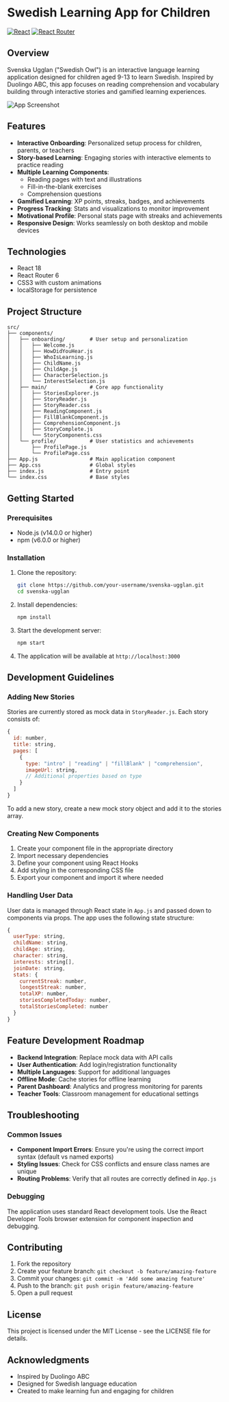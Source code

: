 # Swedish Learning App for Children

[![React](https://img.shields.io/badge/React-18.2.0-blue.svg)](https://reactjs.org/)
[![React Router](https://img.shields.io/badge/React_Router-6.x-CA4245.svg)](https://reactrouter.com/)

## Overview

Svenska Ugglan ("Swedish Owl") is an interactive language learning application designed for children aged 9-13 to learn Swedish. Inspired by Duolingo ABC, this app focuses on reading comprehension and vocabulary building through interactive stories and gamified learning experiences.

![App Screenshot](https://via.placeholder.com/800x400?text=Svenska+Ugglan+App)

## Features

- **Interactive Onboarding**: Personalized setup process for children, parents, or teachers
- **Story-based Learning**: Engaging stories with interactive elements to practice reading
- **Multiple Learning Components**:
  - Reading pages with text and illustrations
  - Fill-in-the-blank exercises
  - Comprehension questions
- **Gamified Learning**: XP points, streaks, badges, and achievements
- **Progress Tracking**: Stats and visualizations to monitor improvement
- **Motivational Profile**: Personal stats page with streaks and achievements
- **Responsive Design**: Works seamlessly on both desktop and mobile devices

## Technologies

- React 18
- React Router 6
- CSS3 with custom animations
- localStorage for persistence

## Project Structure

```
src/
├── components/
│   ├── onboarding/        # User setup and personalization
│   │   ├── Welcome.js
│   │   ├── HowDidYouHear.js
│   │   ├── WhoIsLearning.js
│   │   ├── ChildName.js
│   │   ├── ChildAge.js
│   │   ├── CharacterSelection.js
│   │   └── InterestSelection.js
│   ├── main/              # Core app functionality
│   │   ├── StoriesExplorer.js
│   │   ├── StoryReader.js
│   │   ├── StoryReader.css
│   │   ├── ReadingComponent.js
│   │   ├── FillBlankComponent.js
│   │   ├── ComprehensionComponent.js
│   │   ├── StoryComplete.js
│   │   └── StoryComponents.css
│   └── profile/           # User statistics and achievements
│       ├── ProfilePage.js
│       └── ProfilePage.css
├── App.js                 # Main application component
├── App.css                # Global styles
├── index.js               # Entry point
└── index.css              # Base styles
```

## Getting Started

### Prerequisites

- Node.js (v14.0.0 or higher)
- npm (v6.0.0 or higher)

### Installation

1. Clone the repository:
   ```bash
   git clone https://github.com/your-username/svenska-ugglan.git
   cd svenska-ugglan
   ```

2. Install dependencies:
   ```bash
   npm install
   ```

3. Start the development server:
   ```bash
   npm start
   ```

4. The application will be available at `http://localhost:3000`

## Development Guidelines

### Adding New Stories

Stories are currently stored as mock data in `StoryReader.js`. Each story consists of:

```javascript
{
  id: number,
  title: string,
  pages: [
    {
      type: "intro" | "reading" | "fillBlank" | "comprehension",
      imageUrl: string,
      // Additional properties based on type
    }
  ]
}
```

To add a new story, create a new mock story object and add it to the stories array.

### Creating New Components

1. Create your component file in the appropriate directory
2. Import necessary dependencies
3. Define your component using React Hooks
4. Add styling in the corresponding CSS file
5. Export your component and import it where needed

### Handling User Data

User data is managed through React state in `App.js` and passed down to components via props. The app uses the following state structure:

```javascript
{
  userType: string,
  childName: string,
  childAge: string,
  character: string,
  interests: string[],
  joinDate: string,
  stats: {
    currentStreak: number,
    longestStreak: number,
    totalXP: number,
    storiesCompletedToday: number,
    totalStoriesCompleted: number
  }
}
```

## Feature Development Roadmap

- **Backend Integration**: Replace mock data with API calls
- **User Authentication**: Add login/registration functionality
- **Multiple Languages**: Support for additional languages
- **Offline Mode**: Cache stories for offline learning
- **Parent Dashboard**: Analytics and progress monitoring for parents
- **Teacher Tools**: Classroom management for educational settings

## Troubleshooting

### Common Issues

- **Component Import Errors**: Ensure you're using the correct import syntax (default vs named exports)
- **Styling Issues**: Check for CSS conflicts and ensure class names are unique
- **Routing Problems**: Verify that all routes are correctly defined in `App.js`

### Debugging

The application uses standard React development tools. Use the React Developer Tools browser extension for component inspection and debugging.

## Contributing

1. Fork the repository
2. Create your feature branch: `git checkout -b feature/amazing-feature`
3. Commit your changes: `git commit -m 'Add some amazing feature'`
4. Push to the branch: `git push origin feature/amazing-feature`
5. Open a pull request

## License

This project is licensed under the MIT License - see the LICENSE file for details.

## Acknowledgments

- Inspired by Duolingo ABC
- Designed for Swedish language education
- Created to make learning fun and engaging for children
